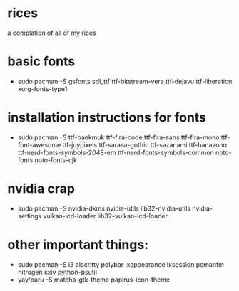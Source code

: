 # rices
a complation of all of my rices 

# basic fonts 
- sudo pacman -S gsfonts sdl_ttf ttf-bitstream-vera ttf-dejavu ttf-liberation xorg-fonts-type1

# installation instructions for fonts 
- sudo pacman -S ttf-baekmuk ttf-fira-code ttf-fira-sans ttf-fira-mono ttf-font-awesome ttf-joypixels ttf-sarasa-gothic ttf-sazanami ttf-hanazono ttf-nerd-fonts-symbols-2048-em ttf-nerd-fonts-symbols-common noto-fonts noto-fonts-cjk 

# nvidia crap 
- sudo pacman -S nvidia-dkms nvidia-utils lib32-nvidia-utils nvidia-settings vulkan-icd-loader lib32-vulkan-icd-loader

# other important things: 
- sudo pacman -S i3 alacritty polybar lxappearance lxsession pcmanfm nitrogen sxiv python-psutil
- yay/paru -S matcha-gtk-theme papirus-icon-theme
